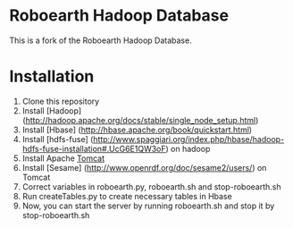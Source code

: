 Roboearth Hadoop Database
===========

This is a fork of the Roboearth Hadoop Database.

Installation
===========
1. Clone this repository
2. Install [Hadoop] (http://hadoop.apache.org/docs/stable/single_node_setup.html) 
3. Install [Hbase] (http://hbase.apache.org/book/quickstart.html)
4. Install [hdfs-fuse] (http://www.spaggiari.org/index.php/hbase/hadoop-hdfs-fuse-installation#.UcG6E1QW3oF) on hadoop
5. Install Apache [Tomcat]( http://tomcat.apache.org/tomcat-7.0-doc/setup.html)
6. Install [Sesame] (http://www.openrdf.org/doc/sesame2/users/) on Tomcat 
7. Correct variables in roboearth.py, roboearth.sh and stop-roboearth.sh
8. Run createTables.py to create necessary tables in Hbase
9. Now, you can start the server by running roboearth.sh and stop it by stop-roboearth.sh 